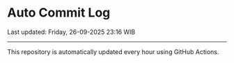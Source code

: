 # Auto Commit Log

Last updated: Friday, 26-09-2025 23:16 WIB

---

This repository is automatically updated every hour using GitHub Actions.
